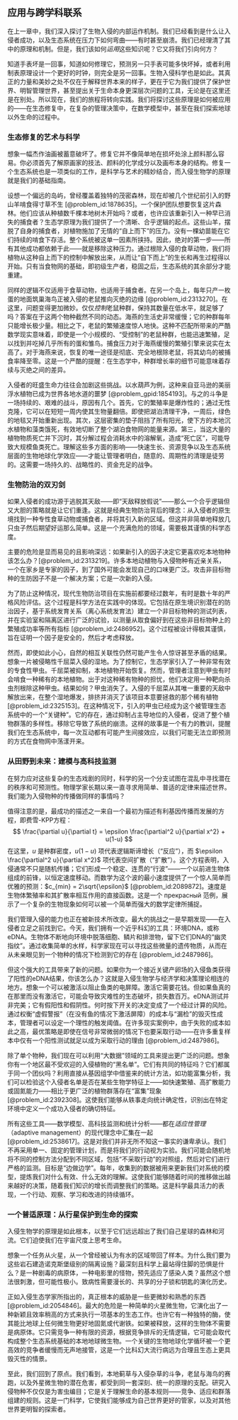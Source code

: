 ## 应用与跨学科联系

在上一章中，我们深入探讨了生物入侵的内部运作机制。我们已经看到是什么让入侵者成功，以及生态系统在压力下如何弯曲——有时甚至崩溃。我们已经理清了其中的原理和机制。但是，我们该如何*运用*这些知识呢？它又将我们引向何方？

知道手表坏是一回事，知道如何修理它，预测另一只手表可能多快坏掉，或者利用制表原理设计一个更好的时钟，则完全是另一回事。生物入侵科学也是如此。其真正的力量和美妙之处不仅在于解释世界本来的样子，更在于它为我们提供了保护世界、明智管理世界，甚至提出关于生命本身更深层次问题的工具，无论是在这里还是在别处。所以现在，我们的旅程将转向实践。我们将探讨这些原理是如何被应用的——在生态修复中，在复杂的管理决策中，在数学模型中，甚至在我们探索地球以外生命的过程中。

### 生态修复的艺术与科学

想象一幅杰作油画被蓄意破坏了。修复它并不像简单地在损坏处涂上颜料那么容易。你必须首先了解原画家的技法、颜料的化学成分以及画布本身的结构。修复一个生态系统也是一项类似的工作，是科学与艺术的精妙结合，而入侵生物学的原理就是我们的基础指南。

设想一个偏远的岛屿，曾经覆盖着独特的茂密森林，现在却被几个世纪前引入的野山羊啃食得寸草不生 [@problem_id:1878635]。一个保护团队想要恢复这片森林。他们应该从种植数千棵本地树木开始吗？或者，也许应该重新引入一种早已消失的捕食者？生态学原理为我们提供了一个清晰、合乎逻辑的起点。这些山羊，摆脱了自身的捕食者，对植物施加了无情的“自上而下”的压力。没有一棵幼苗能在它们持续的啃食下存活。整个系统被这单一因素所挟持。因此，绝对的第一步——所有其他成功都依赖于此——就是移除这种压力。通过根除入侵的食草动物，我们将植物从这种自上而下的控制中解放出来，从而让“自下而上”的生长和再生过程得以开始。只有当食物网的基础，即初级生产者，稳固之后，生态系统的其余部分才能重建。

同样的逻辑不仅适用于食草动物，也适用于捕食者。在另一个岛上，每年只产一枚蛋的地面筑巢海鸟正被入侵的老鼠推向灭绝的边缘 [@problem_id:2313270]。在这里，问题变得更加微妙。仅仅*控制*老鼠种群，保持其数量在低水平，就足够了吗？答案在于这两个物种截然不同的动态。海燕的生活史非常缓慢；它的种群每年只能增长极少量。相比之下，老鼠的繁殖速度惊人地快。这种不匹配所带来的严酷数学现实意味着，即使是一个小规模的、“受控制”的老鼠种群，也能迅速繁殖，足以找到并吃掉几乎所有的蛋和雏鸟。捕食压力对于海燕缓慢的繁殖引擎来说实在太高了。对于海燕来说，恢复的唯一途径是彻底、完全地根除老鼠，将其幼鸟的被捕食率降至零。这是一个严酷的提醒：在生态学中，种群增长率的细节可能意味着存续与灭绝之间的差异。

入侵者的旺盛生命力往往会加剧这些挑战。以水葫芦为例，这种来自亚马逊的美丽浮水植物已成为世界各地水道的噩梦 [@problem_gpid:1854193]。与之的斗争是一场持续的、艰难的战斗，原因有几个。首先，它的繁殖率是爆炸性的；通过无性克隆，它可以在短短一周内使其生物量翻倍。即使把湖泊清理干净，一周后，绿色的地毯又开始重新出现。其次，这层密集的垫子阻挡了所有阳光，使下方的本地沉水植物和藻类饿死，有效地切断了整个湖泊食物网的能量来源。第三，当这大量的植物物质死亡并下沉时，其分解过程会消耗水中的溶解氧，造成“死亡区”，可能导致大规模鱼类死亡。理解这些多方面的影响——快速生长、资源竞争以及生态系统层面的生物地球化学效应——才能让管理者明白，随意的、周期性的清理是徒劳的。这需要一场持久的、战略性的、资金充足的战争。

### 生物防治的双刃剑

如果入侵者的成功源于逃脱其天敌——即“天敌释放假说”——那么一个合乎逻辑但又大胆的策略就是让它们重逢。这就是经典生物防治背后的理念：从入侵者的原生境找到一种专性食草动物或捕食者，并将其引入新的区域。但这并非简单地释放几只虫子然后期望好运那么简单。这是一个充满危险的领域，需要极其谨慎的科学态度。

主要的危险是显而易见的且影响深远：如果新引入的因子决定它更喜欢吃本地物种该怎么办？[@problem_id:2313219]。许多本地动植物与入侵物种有近亲关系，一个在家乡是专家的因子，到了国外可能会发现自己的口味更广泛。攻击非目标物种的生防因子不是一个解决方案；它是一次新的入侵。

为了防止这种情况，现代生物防治项目在实施前都要经过数年，有时是数十年的严格风险评估。这个过程是科学方法在实践中的体现。它包括在原生境识别潜在的防治因子，基于系统发育关系（离心系统发育法）建立一个非目标物种的测试列表，并在实验室和隔离区进行广泛的试验，以测量从取食偏好到在这些非目标物种上的繁殖成功率等所有指标 [@problem_id:2486952]。这个过程被设计得极其谨慎，旨在证明一个因子是安全的，然后才考虑释放。

然而，即使如此小心，自然的相互关联性仍然可能产生令人惊讶甚至矛盾的结果。想象一片被侵略性千屈菜入侵的湿地。为了控制它，生态学家引入了一种非常有效的专食性甲虫。千屈菜被抑制，本地植物开始恢复。然而，管理者注意到甲虫有时会啃食一种稀有的本地植物。出于对这种稀有物种的担忧，他们决定用一种靶向杀虫剂根除这种甲虫。结果如何？甲虫消失了。入侵的千屈菜从其唯一重要的天敌中解放出来，在整个湿地爆发，排挤并消灭了该项目本意要拯救的那个稀有植物 [@problem_id:2325153]。在这种情况下，引入的甲虫已经成为这个被管理生态系统中的一个“关键种”。它的存在，通过抑制占主导地位的入侵者，促进了整个植物群落的多样性。移除它导致了系统的崩溃。这样的故事是一个有力的教训，提醒我们在生态系统中，每一次互动都有可能产生间接效应，以我们可能无法立即预测的方式在食物网中荡漾开来。

### 从田野到未来：建模与高科技监测

在努力应对这些复杂的生态戏剧的同时，科学的另一个分支试图在混乱中寻找潜在的秩序和可预测性。物理学家长期以来一直寻求用简单、普适的定律来描述世界。我们能为入侵物种的传播做同样的事情吗？

值得注意的是，最成功的描述之一来自一个最初为描述有利基因传播而发展的方程，即费雪-KPP方程：
$$ \frac{\partial u}{\partial t} = \epsilon \frac{\partial^2 u}{\partial x^2} + u(1-u) $$
在这里，$u$ 是种群密度，$u(1-u)$ 项代表逻辑斯谛增长（“反应”），而 $\epsilon \frac{\partial^2 u}{\partial x^2}$ 项代表空间扩散（“扩散”）。这个方程表明，入侵通常不只是随机传播；它们形成一个稳定、连贯的“行波”——一个以前进生物体组成的前锋，以恒定速度移动。而数学为这个波的最小速度提供了一个惊人简单而优雅的预测：$c_{min} = 2\sqrt{\epsilon}$ [@problem_id:2089872]。速度是生物体繁殖率和其扩散率相互作用的直接函数。这是一个 прекрасный 范例，展示了一个复杂的生物现象如何可以被一个简单而强大的数学定律所捕捉。

我们管理入侵的能力也正在被新技术所改变。最大的挑战之一是早期发现——在入侵者立足之前找到它。今天，我们拥有一个近乎科幻的工具：环境DNA，或称eDNA。生物体不断地向环境中脱落细胞、鳞片和排泄物，留下它们DNA的“幽灵指纹”。通过收集简单的水样，科学家现在可以寻找这些微量的遗传物质，从而在从未亲眼见到一个物种的情况下检测到它的存在 [@problem_id:2487986]。

但这个强大的工具带来了新的问题。如果你为一个接近关键产卵场的入侵鱼类获得了阳性的eDNA结果，你该怎么办？这就是入侵生物学与经济学和决策理论相连的地方。想象一个可以被激活以阻止鱼类的电屏障。激活它需要花钱。但如果鱼真的在那里而没有激活它，可能会导致灾难性的生态破坏，损失数百万。eDNA测试并非完美；它有假阳性和假阴性。何时按下开关的决定变成了一个经过计算的风险。通过权衡“虚假警报”（在没有鱼的情况下激活屏障）的成本与“漏检”的毁灭性成本，管理者可以设定一个理性的触发阈值。在许多现实案例中，由于失败的成本如此之高，最优策略是即使在信号非常微弱的情况下也要采取行动——在许多重复样本中仅有一个阳性测试就足以成为采取行动的理由 [@problem_id:2487986]。

除了单个物种，我们现在可以利用“大数据”领域的工具来提出更广泛的问题。想象你有一个地区最不受欢迎的入侵植物的“黑名单”。它们有共同的特征吗？它们都属于同一个团伙吗？利用直接从基因组学中借鉴来的统计方法，如功能富集分析，我们可以检验这个入侵者名单是否在某些生物学特征上——如快速繁殖、高扩散能力或固氮能力——相比于更广泛的植物群落存在“富集”现象[@problem_id:2392308]。这使我们能够从轶事走向统计确定性，识别出在特定环境中定义一个成功入侵者的确切特征。

所有这些工具——数学模型、高科技监测和统计分析——都在*适应性管理*（adaptive management）的现代理念中汇集在一起 [@problem_id:2538617]。这是对我们并非无所不知这一事实的谦卑承认。我们不再采用单一、固定的管理计划，而是将我们的行动视为实验。我们可能会随机地将不同的控制方法分配到不同区域，包括“不采取行动”的对照组，然后对它们进行严格的监测。目标是“边做边学”。每年，收集到的数据被用来更新我们对系统的模型，提炼我们对什么有效、什么无效的理解。这使我们能够随着时间的推移做出越来越好的决策，随着我们知识的增长而调整我们的策略。这是科学最具活力的表现，一个行动、观察、学习和改进的持续循环。

### 一个普适原理：从行星保护到生命的探索

入侵生物学的原理是如此根本，以至于它们远远超出了我们自己星球的森林和河流。它们迫使我们在宇宙尺度上思考生命。

想象一个任务从火星，从一个曾经被认为有水的区域带回了样本。为什么我们要为这些岩石建造诺克斯堡级别的隔离设施？最深刻且科学上最站得住脚的恐惧是什么？是一种剧毒的病原体，一种电影里的怪物，预先适应了感染人类？虽然这个想法很刺激，但可能性极小。致病性需要漫长的、共享的分子锁和钥匙的演化历史。

正如入侵生态学家所指出的，真正根本的威胁是一些更微妙和熟悉的东西 [@problem_id:2054846]。最大的危险是一种简单的火星微生物，它演化出了一种新颖且效率稍高的方式来执行一项基本的生态工作。也许它有一种独特的酶，使其能比地球上任何微生物更好地固氮或代谢铁。如果被释放，这样的生物体不需要是病原体。它只需竞争一种有限的资源，根据竞争排斥的无情逻辑，它可能会取代构成整个生态系统基础的本地地球微生物。一个关键的生物地球化学循环被一个更高效的竞争者缓慢而无声地接管，这是一个比科幻大流行病远为合理且生态上更具毁灭性的情景。

至此，我们回到了原点。我们看到，本地蓟草与入侵杂草的斗争，老鼠与海鸟的赛跑，以及外星微生物的潜在危害，都受到同一套深刻、统一的原理的支配。研究入侵物种不仅仅是为害虫编目；它是关于理解生命的基本规则——竞争、适应和群落组建的规则。这是一门科学，它使我们能够成为自己世界更好的管家，以及对其他世界更明智的探索者。